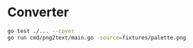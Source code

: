 # Converter

```bash
go test ./... --cover
go run cmd/png2text/main.go -source=fixtures/palette.png
```

